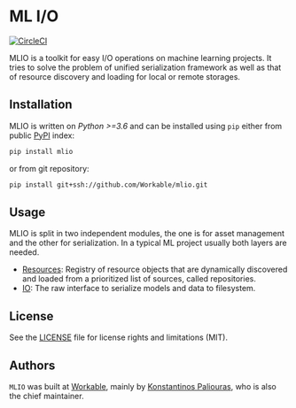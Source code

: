 # ML I/O 

[![CircleCI](https://img.shields.io/circleci/project/github/Workable/mlio.svg)](https://circleci.com/gh/Workable/mlio)

MLIO is a toolkit for easy I/O operations on machine learning projects. It tries to solve the problem of unified
serialization framework as well as that of resource discovery and loading for local or remote storages.

## Installation

MLIO is written on _Python >=3.6_ and can be installed using `pip` either from public 
[PyPI](https://test.pypi.org/project/pypi/) index:

```sh
pip install mlio
```

or from git repository:

```bash
pip install git+ssh://github.com/Workable/mlio.git
```

## Usage
MLIO is split in two independent modules, the one is for asset management and the other for serialization. In a
typical ML project usually both layers are needed.

 * [Resources](docs/Resources.md): Registry of resource objects that are dynamically discovered and loaded from 
 a prioritized list of sources, called repositories.
 * [IO](docs/IO.md): The raw interface to serialize models and data to filesystem.

## License

See the [LICENSE](LICENSE.md) file for license rights and limitations (MIT).

## Authors

`MLIO` was built at [Workable](https://www.workable.com/), mainly by [Konstantinos Paliouras](http://github.com/sque), who is also the chief maintainer.

